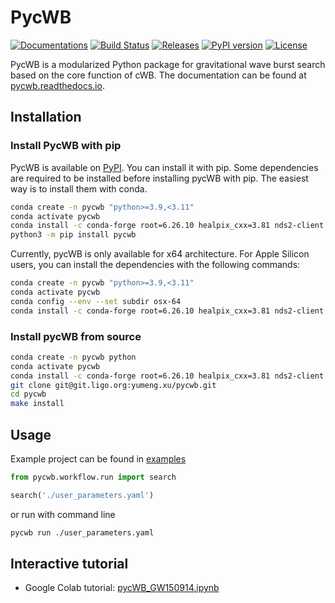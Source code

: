 # PycWB

[![Documentations](https://readthedocs.org/projects/pycwb/badge/?version=latest)](https://pycwb.readthedocs.io/en/latest/)
[![Build Status](https://git.ligo.org/yumeng.xu/pycwb/badges/main/pipeline.svg)](https://git.ligo.org/yumeng.xu/pycwb/-/pipelines)
[![Releases](https://git.ligo.org/yumeng.xu/pycwb/-/badges/release.svg)](https://git.ligo.org/yumeng.xu/pycwb/-/releases)
[![PyPI version](https://badge.fury.io/py/pycWB.svg)](https://badge.fury.io/py/pycWB)
[![License](https://img.shields.io/badge/license-GPLv3-blue)](https://git.ligo.org/yumeng.xu/pycwb/-/blob/main/LICENSE)

PycWB is a modularized Python package for gravitational wave burst search based on the core function of cWB.
The documentation can be found at [pycwb.readthedocs.io](https://pycwb.readthedocs.io/en/latest/).

## Installation

### Install PycWB with pip

PycWB is available on [PyPI](https://pypi.org/project/pycWB/). You can install it with pip.
Some dependencies are required to be installed before installing pycWB with pip. 
The easiest way is to install them with conda.

```bash
conda create -n pycwb "python>=3.9,<3.11"
conda activate pycwb
conda install -c conda-forge root=6.26.10 healpix_cxx=3.81 nds2-client python-nds2-client lalsuite setuptools_scm cmake pkg-config
python3 -m pip install pycwb
```

Currently, pycWB is only available for x64 architecture.
For Apple Silicon users, you can install the dependencies with the following commands:

```bash
conda create -n pycwb "python>=3.9,<3.11"
conda activate pycwb
conda config --env --set subdir osx-64
conda install -c conda-forge root=6.26.10 healpix_cxx=3.81 nds2-client python-nds2-client lalsuite setuptools_scm cmake pkg-config htcondor
```

### Install pycWB from source

```bash
conda create -n pycwb python
conda activate pycwb
conda install -c conda-forge root=6.26.10 healpix_cxx=3.81 nds2-client python-nds2-client lalsuite setuptools_scm cmake pkg-config
git clone git@git.ligo.org:yumeng.xu/pycwb.git
cd pycwb
make install
```

## Usage

Example project can be found in [examples](https://git.ligo.org/yumeng.xu/pycwb/-/tree/main/examples)

```python
from pycwb.workflow.run import search

search('./user_parameters.yaml')
```

or run with command line

```bash
pycwb run ./user_parameters.yaml
```

## Interactive tutorial

 - Google Colab tutorial: [pycWB_GW150914.ipynb](https://colab.research.google.com/github/PycWB/pycwb/blob/main/examples/colab/pycWB_GW150914.ipynb)
